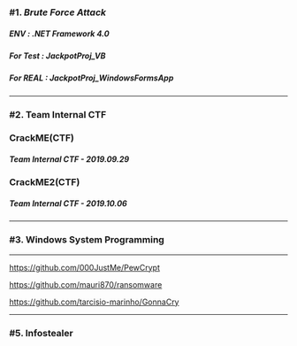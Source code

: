 ### #1. *Brute* *Force* *Attack*

##### ENV : .NET Framework 4.0

##### For Test : JackpotProj_VB

##### For REAL : JackpotProj_WindowsFormsApp



---

### #2. Team Internal CTF

### CrackME(CTF)

##### Team Internal CTF - 2019.09.29

### CrackME2(CTF)

##### Team Internal CTF - 2019.10.06



---

### #3. Windows System Programming

---

https://github.com/000JustMe/PewCrypt

https://github.com/mauri870/ransomware

https://github.com/tarcisio-marinho/GonnaCry

---

### #5. Infostealer



